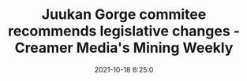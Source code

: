 ---
"title": "Juukan Gorge commitee recommends legislative changes - Creamer Media's Mining Weekly"
"date": "2021-10-18 6:25:0"
"feed_name": "GOOGLENEWSMINING"
"feed_website": "https://news.google.com/search?q=mining%2Bincident&hl=en-US&gl=US&ceid=US:en"
"feed_rss": "https://news.google.com/rss/search?q=mining%2Bincident&hl=en-US&gl=US&ceid=US:en"
"link": "https://www.miningweekly.com/article/juukan-gorge-commitee-recommends-legislative-changes-2021-10-18"
"source": "{'href': 'https://www.miningweekly.com', 'title': 'Creamer Media's Mining Weekly'}"
"file": "_posts/2021-1-1-6076eb80b2026168d84fe486765aa5eaed18d2b5.md"
"accident": "0"
"drilling": "0"
"represented_by": "0"
"dead": "0"
"injured": "0"
"arrested": "0"
"place": "unknown place"
"where": "unknown site"
"causes": "unknown"
"place_uri": "unknown place"
---